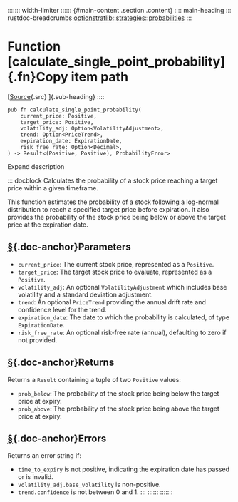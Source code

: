 ::::::: width-limiter
:::::: {#main-content .section .content}
:::: main-heading
::: rustdoc-breadcrumbs
[optionstratlib](../../index.html)::[strategies](../index.html)::[probabilities](index.html)
:::

# Function [calculate_single_point_probability]{.fn}Copy item path

[[Source](../../../src/optionstratlib/strategies/probabilities/utils.rs.html#64-130){.src}
]{.sub-heading}
::::

``` {.rust .item-decl}
pub fn calculate_single_point_probability(
    current_price: Positive,
    target_price: Positive,
    volatility_adj: Option<VolatilityAdjustment>,
    trend: Option<PriceTrend>,
    expiration_date: ExpirationDate,
    risk_free_rate: Option<Decimal>,
) -> Result<(Positive, Positive), ProbabilityError>
```

Expand description

::: docblock
Calculates the probability of a stock price reaching a target price
within a given timeframe.

This function estimates the probability of a stock following a
log-normal distribution to reach a specified target price before
expiration. It also provides the probability of the stock price being
below or above the target price at the expiration date.

## [§](#parameters){.doc-anchor}Parameters

- `current_price`: The current stock price, represented as a `Positive`.
- `target_price`: The target stock price to evaluate, represented as a
  `Positive`.
- `volatility_adj`: An optional `VolatilityAdjustment` which includes
  base volatility and a standard deviation adjustment.
- `trend`: An optional `PriceTrend` providing the annual drift rate and
  confidence level for the trend.
- `expiration_date`: The date to which the probability is calculated, of
  type `ExpirationDate`.
- `risk_free_rate`: An optional risk-free rate (annual), defaulting to
  zero if not provided.

## [§](#returns){.doc-anchor}Returns

Returns a `Result` containing a tuple of two `Positive` values:

- `prob_below`: The probability of the stock price being below the
  target price at expiry.
- `prob_above`: The probability of the stock price being above the
  target price at expiry.

## [§](#errors){.doc-anchor}Errors

Returns an error string if:

- `time_to_expiry` is not positive, indicating the expiration date has
  passed or is invalid.
- `volatility_adj.base_volatility` is non-positive.
- `trend.confidence` is not between 0 and 1.
:::
::::::
:::::::
